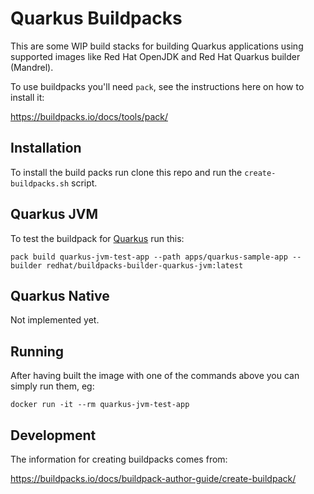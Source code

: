 # Quarkus Buildpacks

This are some WIP build stacks for building Quarkus applications using supported images like Red Hat OpenJDK and Red Hat Quarkus builder (Mandrel).

To use buildpacks you'll need `pack`, see the instructions here on how to install it:

https://buildpacks.io/docs/tools/pack/


## Installation

To install the build packs run clone this repo and run the `create-buildpacks.sh` script.


## Quarkus JVM

To test the buildpack for [Quarkus](https://quarkus.io) run this:

```
pack build quarkus-jvm-test-app --path apps/quarkus-sample-app --builder redhat/buildpacks-builder-quarkus-jvm:latest
```

## Quarkus Native

Not implemented yet. 

## Running

After having built the image with one of the commands above you can simply run them, eg:

```
docker run -it --rm quarkus-jvm-test-app
```

## Development

The information for creating buildpacks comes from:

https://buildpacks.io/docs/buildpack-author-guide/create-buildpack/
